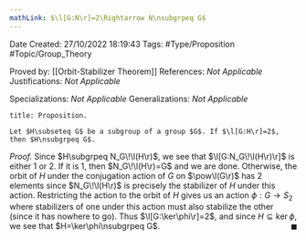 ```yaml
---
mathLink: $\l[G:N\r]=2\Rightarrow N\nsubgrpeq G$
---
```


<div class="topSpace"></div>

Date Created: 27/10/2022 18:19:43
Tags: #Type/Proposition #Topic/Group_Theory

Proved by: [[Orbit-Stabilizer Theorem]]
References: _Not Applicable_
Justifications: _Not Applicable_

Specializations: _Not Applicable_
Generalizations: _Not Applicable_

``` ad-Proposition
title: Proposition.

Let $H\subseteq G$ be a subgroup of a group $G$. If $\l[G:H\r]=2$, then $H\nsubgrpeq G$.

```

<i>Proof.</i> Since $H\subgrpeq N_G\!\l(H\r)$, we see that $\l[G:N_G\!\l(H\r)\r]$ is either $1$ or $2$. If it is $1$, then $N_G\!\l(H\r)=G$ and we are done. Otherwise, the orbit of $H$ under the conjugation action of $G$ on $\pow\l(G\r)$ has $2$ elements since $N_G\!\l(H\r)$ is precisely the stabilizer of $H$ under this action. Restricting the action to the orbit of $H$ gives us an action $\phi:G\to S_2$ where stabilizers of one under this action must also stabilize the other (since it has nowhere to go). Thus $\l[G:\ker\phi\r]=2$, and since $H\subseteq\ker\phi$, we see that $H=\ker\phi\nsubgrpeq G$.<span style="float:right;">$\blacksquare$</span>
